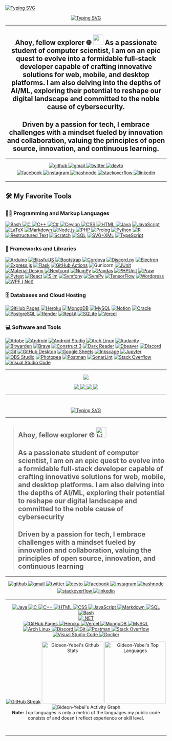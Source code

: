 <!-- markdownlint-disable MD033 -->

<a href="https://git.io/typing-svg"><img src="https://readme-typing-svg.demolab.com?font=Fira+Code&pause=1000&repeat=false&random=false&width=435&lines=+%5BGY%40arch+~%5D%24+cat README.md" alt="Typing SVG" /></a>
<!--<div align="center">
    <img src="linux.png" width=150/>
</div>-->
<div align="center"">
   <!-- <a align="center" href="https://git.io/typing-svg">
        <img src="https://readme-typing-svg.demolab.com?font=Fira+Code&weight=900&size=25&pause=10000&repeat=false&multiline=true&center=true&random=false&width=600&height=70&lines=*C,JAVA,.NET+Programmer" alt="Typing SVG" />
    </a> -->
    <a href="https://git.io/typing-svg">
        <img src="https://readme-typing-svg.demolab.com?font=Fira+Code&weight=900&size=30&pause=8000&color=869750&center=true&vCenter=true&random=true&width=435&lines=LinuXpert;Software+Engineer;" alt="Typing SVG" />
    </a>
</div>

---

<div align="center">
    <h2>
        Ahoy, fellow explorer 🌐 <img src="https://github.com/blackcater/blackcater/raw/main/images/Hi.gif" height="32" /> As a passionate student of computer scientist, I am on an epic quest to
 evolve into a formidable full-stack developer capable of crafting innovative solutions for web, mobile, and desktop platforms. I am also delving into the depths of AI/ML, exploring their potential to reshape our digital landscape and committed to the noble cause of cybersecurity.
    </h2>
    <!-- [![Typing SVG](https://readme-typing-svg.demolab.com?font=Fira+Code&pause=1000&repeat=false&random=false&width=435&lines=%5Bgy%40arch+~%5D+cat+README.md)](https://git.io/typing-svg) -->
</div>
<div align="center">
    <h2>
        Driven by a passion for tech, I embrace challenges with a mindset fueled by innovation and collaboration, valuing the principles of open source, innovation, and continuous learning.
    </h2>
</div>
<!--
<div align="center">
    <h4>
        #CIsFun    #LearnJava    #AI/ML    #ObjectOrientedObsession    #FullStackDeveloperInProgress
        #WebDev    #ArchLinux    #ShellScripting    #DoHardThings    #HackThePlanet
    </h4>
</div>
-->

---

<div align="center">
    <a href="https://github.com/Gideon-Yebei" target="_blank">
        <img src=https://img.shields.io/badge/github-%2324292e.svg?&style=for-the-badge&logo=github&logoColor=white alt=github style="margin-bottom: 5px;" />
    </a>
    <a href="mailto:hk-axl-coder@proton.me" target="_blank">
        <img src=https://img.shields.io/badge/gmail-%2324292e.svg?&style=for-the-badge&logo=gmail&logoColor=white alt=gmail style="margin-bottom: 5px;" />
    </a>
    <a href="https://twitter.com/GideonYebei" target="_blank">
        <img src=https://img.shields.io/badge/twitter-%2300acee.svg?&style=for-the-badge&logo=twitter&logoColor=white alt=twitter style="margin-bottom: 5px;" />
    </a>
    <a href="https://dev.to/HK-AXL-CODER" target="_blank">
        <img src=https://img.shields.io/badge/dev.to-%2308090A.svg?&style=for-the-badge&logo=dev.to&logoColor=white alt=devto style="margin-bottom: 5px;" />
    </a>
</div>
<div align="center">
    <a href="https://m.facebook.com/profile.php/?id=100088037815575" target="_blank">
        <img src=https://img.shields.io/badge/facebook-%232E87FB.svg?&style=for-the-badge&logo=facebook&logoColor=white alt=facebook style="margin-bottom: 5px;" />
    </a>
    <a href="https://www.instagram.com/calcare_spellbound/" target="_blank">
        <img src=https://img.shields.io/badge/instagram-%23000000.svg?&style=for-the-badge&logo=instagram&logoColor=white alt=instagram style="margin-bottom: 5px;" />
    </a>
    <a href="https://hashnode.com/@ZenithNova" target="_blank">
        <img src=https://img.shields.io/badge/hashnode-%232962FF.svg?&style=for-the-badge&logo=hashnode&logoColor=white alt=hashnode style="margin-bottom: 5px;" />
    </a>
    <a href="https://stackoverflow.com/users/HK-AXL-CODER" target="_blank">
        <img src=https://img.shields.io/badge/stackoverflow-%23F28032.svg?&style=for-the-badge&logo=stackoverflow&logoColor=white alt=stackoverflow style="margin-bottom: 5px;" />
    </a>
    <a href="https://linkedin.com/in/gideon-yebei" target="_blank">
        <img src=https://img.shields.io/badge/linkedin-%231E77B5.svg?&style=for-the-badge&logo=linkedin&logoColor=white alt=linkedin style="margin-bottom: 5px;" />
    </a>
</div>

---

<!--
<div align="center">
    <h2 align="center style="color: #ff25;">::SKILL SET::</h2>
    <img align="center" src="https://skillicons.dev/icons?i=c,cpp,java,dotnet" />
</div>
<div align="center">
    <img align="center" src="https://skillicons.dev/icons?i=html,css,js" />
</div>
<div align="center">
    <img align="center" src="https://skillicons.dev/icons?i=mysql,mongodb,heroku,vercel,nginx,wordpress" />
</div>
<div align="center">
     <img align="center" src="https://skillicons.dev/icons?i=docker,github,git,figma,linux,bash" />
</div>

-->

  <summary><h2>🛠️ My Favorite Tools</h2></summary>
  <!-- Some badges are from https://github.com/Ileriayo/markdown-badges -->

  <h3>👨‍💻 Programming and Markup Languages</h3>

  <p>
      <a href="https://github.com/search?q=user%3ADenverCoder1+language%3Abash">
          <img alt="Bash" src="https://img.shields.io/badge/Bash-121011.svg?logo=gnu-bash&logoColor=white">
      </a>
      <a href="https://github.com/search?q=user%3ADenverCoder1+language%3Ac">
          <img alt="C" src="https://custom-icon-badges.demolab.com/badge/C-03599C.svg?logo=c-in-hexagon&logoColor=white">
      </a>
      <a href="https://github.com/search?q=user%3ADenverCoder1+language%3Acpp">
          <img alt="C++" src="https://custom-icon-badges.demolab.com/badge/C++-9C033A.svg?logo=cpp2&logoColor=white">
      </a>
      <a href="https://github.com/search?q=user%3ADenverCoder1+language%3Acsharp">
          <img alt="C#" src="https://custom-icon-badges.demolab.com/badge/C%23-68217A.svg?logo=cs2&logoColor=white">
      </a>
      <a href="https://github.com/search?q=user%3ADenverCoder1+language%3Aceylon">
          <img alt="Ceylon" src="https://custom-icon-badges.demolab.com/badge/Ceylon-E39842.svg?logo=ceylon&logoColor=white">
      </a>
      <a href="https://github.com/search?q=user%3ADenverCoder1+language%3Acss">
          <img alt="CSS" src="https://img.shields.io/badge/CSS-1572B6.svg?logo=css3&logoColor=white">
      </a>
      <a href="https://github.com/search?q=user%3ADenverCoder1+language%3Ahtml">
          <img alt="HTML" src="https://img.shields.io/badge/HTML-E34F26.svg?logo=html5&logoColor=white">
      </a>
      <a href="https://github.com/search?q=user%3ADenverCoder1+language%3Ajava"><img alt="Java" src="https://custom-icon-badges.demolab.com/badge/Java-007396.svg?logo=java&logoColor=white"></a>
      <a href="https://github.com/search?q=user%3ADenverCoder1+language%3Ajavascript"><img alt="JavaScript" src="https://img.shields.io/badge/JavaScript-F7DF1E.svg?logo=javascript&logoColor=black"></a>
      <a href="https://github.com/search?q=user%3ADenverCoder1+language%3Atex"><img alt="LaTeX" src="https://img.shields.io/badge/LaTeX-008080.svg?logo=LaTeX&logoColor=white"></a>
      <a href="https://github.com/search?q=user%3ADenverCoder1+language%3Amarkdown"><img alt="Markdown" src="https://img.shields.io/badge/Markdown-000000.svg?logo=markdown&logoColor=white"></a>
      <a href="https://github.com/search?q=user%3ADenverCoder1+language%3Ajavascript"><img alt="Node.js" src="https://img.shields.io/badge/Node.js-43853D.svg?logo=node.js&logoColor=white"></a>
      <a href="https://github.com/search?q=user%3ADenverCoder1+language%3Aphp"><img alt="PHP" src="https://img.shields.io/badge/PHP-777BB4.svg?logo=php&logoColor=white"></a>
      <a href="https://github.com/search?q=user%3ADenverCoder1+language%3Aprolog"><img alt="Prolog" src="https://custom-icon-badges.demolab.com/badge/Prolog-E61B23.svg?logo=swi-prolog&logoColor=white"></a>
      <a href="https://github.com/search?q=user%3ADenverCoder1+language%3Apython"><img alt="Python" src="https://img.shields.io/badge/Python-14354C.svg?logo=python&logoColor=white"></a>
      <a href="https://github.com/search?q=user%3ADenverCoder1+language%3Ar"><img alt="R" src="https://img.shields.io/badge/R-276DC3.svg?logo=r&logoColor=white"></a>
      <a href="https://github.com/search?q=user%3ADenverCoder1+language%3Arst"><img alt="Restructured Text" src="https://img.shields.io/badge/Restructured Text-3a4148.svg?logo=readthedocs&logoColor=white"></a>
      <a href="https://github.com/search?q=user%3ADenverCoder1+language%3Ascratch"><img alt="Scratch" src="https://img.shields.io/badge/Scratch-4D97FF.svg?logo=scratch&logoColor=white"></a>
      <a href="https://github.com/search?q=user%3ADenverCoder1+language%3Asql"><img alt="SQL" src="https://custom-icon-badges.demolab.com/badge/SQL-025E8C.svg?logo=database&logoColor=white"></a>
      <a href="https://github.com/search?q=user%3ADenverCoder1+language%3Asvg"><img alt="SVG+XML" src="https://img.shields.io/badge/SVG%2BXML-e0982c.svg?logo=svg&logoColor=white"></a>
      <a href="https://github.com/search?q=user%3ADenverCoder1+language%3AtypeScript"><img alt="TypeScript" src="https://img.shields.io/badge/TypeScript-007ACC.svg?logo=typescript&logoColor=white"></a>
  </p>

  <h3>🧰 Frameworks and Libraries</h3>

  <p>
      <a href="#"><img alt="Arduino" src="https://img.shields.io/badge/-Arduino-00979D?logo=Arduino&logoColor=white"></a>
      <a href="#"><img alt="BlissfulJS" src="https://custom-icon-badges.demolab.com/badge/Bliss.js-3dacc2.svg?logo=bliss&logoColor=white"></a>
      <a href="#"><img alt="Bootstrap" src="https://img.shields.io/badge/Bootstrap-7952B3.svg?logo=bootstrap&logoColor=white"></a>
      <a href="#"><img alt="Cordova" src="https://img.shields.io/badge/-Cordova-E8E8E8?logo=apache-cordova&logoColor=black"></a>
      <a href="#"><img alt="Discord.py" src="https://custom-icon-badges.demolab.com/badge/Discord.py-0d1620.svg?logo=dpy"></a>
      <a href="#"><img alt="Electron" src="https://img.shields.io/badge/Electron-20232e.svg?logo=electron&logoColor=white"></a>
      <a href="#"><img alt="Express.js" src="https://img.shields.io/badge/Express.js-404d59.svg?logo=express&logoColor=white"></a>
      <a href="#"><img alt="Flask" src="https://img.shields.io/badge/Flask-000000.svg?logo=flask&logoColor=white"></a>
      <a href="#"><img alt="GitHub Actions" src="https://img.shields.io/badge/GitHub%20Actions-2671E5.svg?logo=github%20actions&logoColor=white"></a>
      <a href"#"><img alt="Gunicorn" src="https://img.shields.io/badge/-Gunicorn-499848.svg?logo=gunicorn&logoColor=white"></a>
      <a href="#"><img alt="JUnit" src="https://custom-icon-badges.demolab.com/badge/JUnit-25A162.svg?logo=check-circle&logoColor=white"></a>
      <a href="#"><img alt="Material Design" src="https://img.shields.io/badge/Material%20Design-0081CB.svg?logo=material-design&logoColor=white"></a>
      <a href="#"><img alt="Nextcord" src="https://custom-icon-badges.demolab.com/badge/Nextcord-0d1620.svg?logo=nextcord"></a>
      <a href="#"><img alt="NumPy" src="https://img.shields.io/badge/Numpy-013243.svg?logo=numpy&logoColor=white"></a>
      <a href="#"><img alt="Pandas" src="https://img.shields.io/badge/Pandas-150458.svg?logo=pandas&logoColor=white"></a>
      <a href="#"><img alt="PHPUnit" src="https://custom-icon-badges.demolab.com/badge/PHPUnit-366488.svg?logo=test-tube&logoColor=white"></a>
      <a href="#"><img alt="Praw" src="https://custom-icon-badges.demolab.com/badge/Praw-ff3c0c.svg?logo=praw"></a>
      <a href="#"><img alt="Pytest" src="https://img.shields.io/badge/Pytest-0A9EDC.svg?logo=pytest&logoColor=white"></a>
      <a href="#"><img alt="React" src="https://img.shields.io/badge/React-20232a.svg?logo=react&logoColor=%2361DAFB"></a>
      <a href="#"><img alt="Slim" src="https://custom-icon-badges.demolab.com/badge/Slim-74a045.svg?logo=slim-php"></a>
      <a href="#"><img alt="Symfony" src="https://img.shields.io/badge/Symfony-111111.svg?logo=symfony&logoColor=white"></a>
      <a href="#"><img alt="SymPy" src="https://img.shields.io/badge/Sympy-3B5526.svg?logo=sympy&logoColor=white"></a>
      <a href="#"><img alt="TensorFlow" src="https://img.shields.io/badge/TensorFlow-FF6F00.svg?logo=TensorFlow&logoColor=white"></a>
      <a href="#"><img alt="Wordpress" src="https://img.shields.io/badge/Wordpress-21759B?logo=wordpress&logoColor=white"></a>
      <a href="#"><img alt="WPF (.Net)" src="https://img.shields.io/badge/WPF-5C2D91?logo=.net&logoColor=white"></a>
  </p>

  <h3>🗄️ Databases and Cloud Hosting</h3>

  <p>
      <a href="#"><img alt="GitHub Pages" src="https://img.shields.io/badge/GitHub%20Pages-327FC7.svg?logo=github&logoColor=white"></a>
      <a href="#"><img alt="Heroku" src="https://img.shields.io/badge/Heroku-430098.svg?logo=heroku&logoColor=white"></a>
      <a href="#"><img alt="MongoDB" src ="https://img.shields.io/badge/MongoDB-4ea94b.svg?logo=mongodb&logoColor=white"></a>
      <a href="#"><img alt="MySQL" src="https://img.shields.io/badge/MySQL-00f.svg?logo=mysql&logoColor=white"></a>
      <a href="#"><img alt="Notion" src="https://img.shields.io/badge/Notion-010101.svg?logo=notion&logoColor=white"></a>
      <a href="#"><img alt="Oracle" src ="https://img.shields.io/badge/Oracle-F00000.svg?logo=oracle&logoColor=white"></a>
      <a href="#"><img alt="PostgreSQL" src ="https://img.shields.io/badge/PostgreSQL-316192.svg?logo=postgresql&logoColor=white"></a>
      <a href="#"><img alt="Render" src="https://img.shields.io/badge/Render-00979D.svg?logo=render&logoColor=white"></a>
      <a href="#"><img alt="Repl.it" src="https://img.shields.io/badge/Repl.it-0D101E.svg?logo=Replit&logoColor=white"></a>
      <a href="#"><img alt="SQLite" src ="https://img.shields.io/badge/SQLite-07405e.svg?logo=sqlite&logoColor=white"></a>
      <a href="#"><img alt="Vercel" src="https://img.shields.io/badge/Vercel-000000.svg?logo=vercel&logoColor=white"></a>
  </p>

  <h3>💻 Software and Tools</h3>

  <p>
      <a href="#"><img alt="Adobe" src="https://img.shields.io/badge/Adobe-FF0000.svg?logo=adobe&logoColor=white"></a>
      <a href="#"><img alt="Android" src="https://img.shields.io/badge/Android-3DDC84?logo=android&logoColor=white"></a>
      <a href="#"><img alt="Android Studio" src="https://img.shields.io/badge/Android%20Studio-008678.svg?logo=android-studio&logoColor=white"></a>
      <a href="#"><img alt="Arch Linux" src="https://img.shields.io/badge/Arch%20Linux-1793D1.svg?logo=arch-linux&logoColor=white"></a>
      <a href="#"><img alt="Audacity" src="https://img.shields.io/badge/-Audacity-0000CC?logo=audacity&logoColor=white"></a>
      <a href="#"><img alt="Bitwarden" src="https://img.shields.io/badge/-Bitwarden-175DDC?logo=bitwarden&logoColor=white"></a>
      <a href="#"><img alt="Brave" src="https://img.shields.io/badge/-Brave-FB542B?logo=brave&logoColor=white"></a>
      <a href="#"><img alt="Construct 3" src="https://img.shields.io/badge/Construct%203-00b56a.svg?logo=construct-3&logoColor=white"></a>
      <a href="#"><img alt="Dark Reader" src="https://img.shields.io/badge/-Dark%20Reader-141E24?logo=dark-reader&logoColor=white"></a>
      <a href="#"><img alt="Dbeaver" src="https://custom-icon-badges.demolab.com/badge/-Dbeaver-372923?logo=dbeaver-mono&logoColor=white"></a>
      <a href="#"><img alt="Discord" src="https://img.shields.io/badge/-Discord-5865F2.svg?logo=discord&logoColor=white"></a>
      <a href="#"><img alt="Git" src="https://img.shields.io/badge/Git-F05033.svg?logo=git&logoColor=white"></a>
      <a href="#"><img alt="GitHub Desktop" src="https://img.shields.io/badge/GitHub%20Desktop-8034A9.svg?logo=github&logoColor=white"></a>
      <a href="#"><img alt="Google Sheets" src="https://img.shields.io/badge/Sheets-34A853.svg?logo=google%20sheets&logoColor=white"></a>
      <a href="#"><img alt="Inkscape" src="https://img.shields.io/badge/Inkscape-000000?logo=Inkscape&logoColor=white"></a>
      <a href="#"><img alt="Jupyter" src="https://img.shields.io/badge/Jupyter-F37626.svg?logo=Jupyter&logoColor=white"></a>
      <a href="#"><img alt="OBS Studio" src="https://img.shields.io/badge/-OBS-302E31?logo=obs-studio&logoColor=white"></a>
      <a href="#"><img alt="Photopea" src="https://img.shields.io/badge/Photopea-18A497?logo=photopea&logoColor=white"></a>
      <a href="#"><img alt="Postman" src="https://img.shields.io/badge/Postman-FF6C37?logo=postman&logoColor=white"></a>
      <a href="#"><img alt="SonarLint" src="https://img.shields.io/badge/-SonarLint-CB2029?logo=sonarlint&logoColor=white"></a>
      <a href="#"><img alt="Stack Overflow" src="https://img.shields.io/badge/-Stack%20Overflow-FE7A16?logo=stack-overflow&logoColor=white"></a>
      <a href="#"><img alt="Visual Studio Code" src="https://img.shields.io/badge/Visual%20Studio%20Code-0078d7.svg?logo=visual-studio-code&logoColor=white"></a>
  </p>

<!--
**Cloud Services:**

![AWS](https://img.shields.io/badge/Cloud-AWS-informational?style=flat&logo=amazon-aws&logoColor=white&color=6aa6f8)
![API Gateway](https://img.shields.io/badge/API-Gateway-informational?style=flat&logo=amazon-api-gateway&logoColor=white&color=6aa6f8)
![DynamoDB](https://img.shields.io/badge/Database-DynamoDB-informational?style=flat&logo=amazon-dynamodb&logoColor=white&color=6aa6f8)
![AWS Lambda](https://img.shields.io/badge/Compute-AWS_Lambda-informational?style=flat&logo=amazon-aws&logoColor=white&color=6aa6f8)
![CloudWatch](https://img.shields.io/badge/Monitoring-CloudWatch-informational?style=flat&logo=amazon-cloudwatch&logoColor=white&color=6aa6f8)
![SQS](https://img.shields.io/badge/Queue-SQS-informational?style=flat&logo=amazon-sqs&logoColor=white&color=6aa6f8)

**Programming Languages:**

![Java](https://img.shields.io/badge/Code-Java-informational?style=flat&logo=java&logoColor=white&color=6aa6f8)
![C](https://img.shields.io/badge/Code-C-informational?style=flat&logo=c&logoColor=white&color=6aa6f8)
![Go](https://img.shields.io/badge/Code-C++-informational?style=flat&logo=c++&logoColor=white&color=6aa6f8)
![Rust](https://img.shields.io/badge/Code-Rust-informational?style=flat&logo=rust&logoColor=white&color=6aa6f8)

**Tools and Services:**

![Kubernetes](https://img.shields.io/badge/Tools-Kubernetes-informational?style=flat&logo=kubernetes&logoColor=white&color=6aa6f8)
![Docker](https://img.shields.io/badge/Tools-Docker-informational?style=flat&logo=docker&logoColor=white&color=6aa6f8)
![Vercel](https://img.shields.io/badge/Tools-Vercel-informational?style=flat&logo=vercel&logoColor=white&color=6aa6f8)

-->

<!--

<div align="center">

<h2  style="color: #ff25;">SKILL : : SET</h2>
<h2  style="color: #ff25;">WEB</h2>
<h3 align="center"  style="color: #ff5;"> Frontend </h3>
<img src="https://skillicons.dev/icons?i=html,css,js" />
<h3 align="center" style="color: #ff5;"> Backend</h3>
<img src="https://skillicons.dev/icons?i=js,php,java" />
<h3 align="center" style="color: #ff5;">🧰 Frameworks & Libraries</h3>
<img src="https://skillicons.dev/icons?i=nodejs,react,bootstrap" />
</div>

<div align="center">
    <h2  style="color: #ff25;">🗄️ DATABASES : : CLOUD : : HOSTING</h2>
    <img src="https://skillicons.dev/icons?i=mysql,mongodb,heroku,vercel,nginx,wordpress,webflow" />
</div>

<div align="center">
    <h2  style="color: #ff25;">💻 SOFTWARES : : TOOLS</h2>
    <img src="https://skillicons.dev/icons?i=linux,bash,perl,lua,docker,github,idea,vscode,git,figma,blender" />
</div>

<div align="center">
    <h2  style="color: #ff25;">👨‍💻 LANGUAGES</h2>
    <img src="https://skillicons.dev/icons?i=c,cpp,java,dotnet,sql" />
</div>
-->

---

<!--
<h3 align="center">
    <img src="https://i.imgur.com/YCw47Dm.gif" />
</h3>
<div>
    <a href="https://github.com/anuraghazra/github-readme-stats">
        <img alt="Gideon-Yebei's Github Stats" src="https://github-readme-stats.vercel.app/api?username=Gideon-Yebei&theme=monokai&hide_border=true&show_icons=true&show=reviews,discussions_started,discussions_answered,prs_merged,prs_merged_percentage" height="192px"/>
    </a>
</div>
<div>
    <a href="https://github.com/Gideon-Yebei/github-readme-streak-stats">
        <img title="🔥 Get streak stats for your profile at git.io/streak-stats" alt="Gideon's streak" src="https://streak-stats.demolab.com/?user=Gideon-Yebei&theme=monokai&hide_border=true"/>
    </a>
</div>
<div>
    <a href="https://github.com/anuraghazra/github-readme-stats">
        <img alt="Gideon-Yebei's Top Languages" src="https://denvercoder1-github-readme-stats.vercel.app/api/top-langs/?username=Gideon-Yebei&langs_count=8&layout=compact&theme=monokai&hide_border=true&bg_color=1F222E&title_color=F85D7F&icon_color=F8D866&hide=Jupyter%20Notebook,Roff" height="192px"/>
    </a>
</div>
<div>
    <a href="https://github.com/ashutosh00710/github-readme-activity-graph">
        <img alt="Gideon-Yebei's Activity Graph" src="https://github-readme-activity-graph.vercel.app/graph/?username=Gideon-Yebei&theme=monokai&bg_color=1F222E&color=F8D866&line=F85D7F&point=FFFFFF&hide_border=true" />
    </a>
</div>

-->

<!--🏆TROPHYGIF-->
<!--![Trophy](https://media.tenor.com/0ENB5HuTH0gAAAAi/trophy-beker.gif)-->

<!--## MY :🏆: TROPHIES-->

<!--https://github.com/ryo-ma/github-profile-trophy-->
<p align="center">
    <img src="https://github-profile-trophy.vercel.app/?username=Gideon-Yebei&no-bg=true&no-frame=true"/>
</p>

<div align="center">
    <a href="#">
        <img src="https://komarev.com/ghpvc/?username=Gideon-Yebei&color=0E9C47&style=for-the-badge"/>
    </a>
    <a href="#">
        <img src="https://custom-icon-badges.demolab.com/badge/dynamic/json?logo=star&color=55960c&labelColor=488207&label=Stars&style=for-the-badge&query=%24.stars&url=https://api.github-star-counter.workers.dev/user/Gideon-Yebei"/>
    </a>
    <a href="#">
        <img src="https://custom-icon-badges.demolab.com/github/followers/Gideon-Yebei?color=236ad3&labelColor=1155ba&style=for-the-badge&logo=person-add&label=Follow&logoColor=white"/>
    </a>
    <a href="https://github.com/DenverCoder1/Simple-View-Counter">
        <img src="https://freshidea.com/jonah/app/DenverCoder1-profile-views"/>
    </a>
</div>

---

<!--<div align="center">
    <img align="left" alt="Linux" style="margin: 10px;" src="code.gif" width=700>
    <img align="right" style="margin: 10px;" src="https://spotify-github-profile.vercel.app/api/view?uid=31cqwbo2kaamwykjzxgm44j6aexu&cover_image=true&theme=default&show_offline=false&background_color=121212&interchange=false"  width=400 />
</div>-->
<!--
<div align="right">
    <img src="https://raw.githubusercontent.com/trinib/trinib/a5f17399d881c5651a89bfe4a621014b08346cf0/images/marquee.svg" />
</div>
-->

<!-- ######################################################################### -->
<!-- markdownlint-disable MD033 -->
#

<div align="center"">
   <a href="https://git.io/typing-svg">
      <img
      src="https://readme-typing-svg.demolab.com?font=Fira+Code&weight=900&size=30&pause=8000&color=869750&center=true&vCenter=true&random=true&width=435&lines=LinuXpert;Software+Engineer;" alt="Typing SVG"
      />
   </a>
</div>

---

> ## Ahoy, fellow explorer 🌐 <img src="https://github.com/blackcater/blackcater/raw/main/images/Hi.gif" height="32" alt="hi"/>
>
> ## As a passionate student of computer scientist, I am on an epic quest to evolve into a formidable full-stack developer capable of crafting innovative solutions for web, mobile, and desktop platforms. I am also delving into the depths of AI/ML, exploring their potential to reshape our digital landscape and committed to the noble cause of cybersecurity
>
> ## Driven by a passion for tech, I embrace challenges with a mindset fueled by innovation and collaboration, valuing the principles of open source, innovation, and continuous learning

---

<!-- <h2 align="center">: : Let's 📬 Get In Touch ✉️ Reach Out : :</h2>-->

<div align="center">
   <a href="https://github.com/Gideon-Yebei" target="_blank">
      <img
      src=https://img.shields.io/badge/github-%2324292e.svg?&style=for-the-badge&logo=github&logoColor=black
      alt=github style="margin-bottom: 5px;" />
   </a>
   <a href="mailto:hk-axl-coder@proton.me" target="_blank">
        <img
        src=https://img.shields.io/badge/gmail-%2324292e.svg?&style=for-the-badge&logo=gmail logoColor=red
        alt=gmail style="margin-bottom: 5px;" />
    </a>
    <a href="https://twitter.com/GideonYebei" target="_blank">
        <img
        src=https://img.shields.io/badge/twitter-%2300acee.svg?&style=for-the-badge&logo=twitter&logoColor=lightgrey
        alt=twitter style="margin-bottom: 5px;" />
    </a>
    <a href="https://dev.to/HK-AXL-CODER" target="_blank">
        <img
        src=https://img.shields.io/badge/dev.to-%2308090A.svg?&style=for-the-badge&logo=dev.to&logoColor=white
        alt=devto style="margin-bottom: 5px;" />
    </a>
    <a href="https://m.facebook.com/profile.php/?id=100088037815575" target="_blank">
        <img
        src=https://img.shields.io/badge/facebook-%232E87FB.svg?&style=for-the-badge&logo=facebook&logoColor=white
        alt=facebook style="margin-bottom: 5px;" />
    </a>
    <a href="https://www.instagram.com/calcare_spellbound/" target="_blank">
        <img
        src=https://img.shields.io/badge/instagram-%23000000.svg?&style=for-the-badge&logo=instagram&logoColor=green
        alt=instagram style="margin-bottom: 5px;" />
    </a>
    <a href="https://hashnode.com/@ZenithNova" target="_blank">
        <img
        src=https://img.shields.io/badge/hashnode-%232962FF.svg?&style=for-the-badge&logo=hashnode&logoColor=white
        alt=hashnode style="margin-bottom: 5px;" />
    </a>
    <a href="https://stackoverflow.com/users/HK-AXL-CODER" target="_blank">
        <img
        src=https://img.shields.io/badge/stackoverflow-%23F28032.svg?&style=for-the-badge&logo=stackoverflow&logoColor=white
        alt=stackoverflow style="margin-bottom: 5px;" />
    </a>
    <a href="https://linkedin.com/in/gideon-yebei" target="_blank">
        <img
        src=https://img.shields.io/badge/linkedin-%231E77B5.svg?&style=for-the-badge&logo=linkedin&logoColor=blue
        alt=linkedin style="margin-bottom: 5px;" />
    </a>
</div>

---

  <!-- Some badges are from https://github.com/Ileriayo/markdown-badges -->
  <div align="center">
        <!--<h3>👨‍💻 Programming and Markup Languages</h3>-->
        <a href="https://github.com/search?q=user%3ADenverCoder1+language%3Ajava">
                <img alt="Java"
                src="https://custom-icon-badges.demolab.com/badge/Java-007396.svg?logo=java&logoColor=white">
        </a>
        <a href="https://github.com/search?q=user%3ADenverCoder1+language%3Ac">
                 <img alt="C"
                 src="https://custom-icon-badges.demolab.com/badge/C-03599C.svg?logo=c-in-hexagon&logoColor=white">
        </a>
        <a href="https://github.com/search?q=user%3ADenverCoder1+language%3Acpp">
                <img alt="C++"
                src="https://custom-icon-badges.demolab.com/badge/C++-9C033A.svg?logo=cpp2&logoColor=white">
        </a>
        <!-- <a href="https://github.com/search?q=user%3ADenverCoder1+language%3Acsharp">
                <img alt="C#"
                src="https://custom-icon-badges.demolab.com/badge/C%23-68217A.svg?logo=cs2&logoColor=white">
        </a> -->
        <a href="https://github.com/search?q=user%3ADenverCoder1+language%3Ahtml">
                <img alt="HTML"
                src="https://img.shields.io/badge/HTML-E34F26.svg?logo=html5&logoColor=white">
        </a>
        <a href="https://github.com/search?q=user%3ADenverCoder1+language%3Acss">
                <img alt="CSS"
                src="https://img.shields.io/badge/CSS-1572B6.svg?logo=css3&logoColor=white">
        </a>
        <a href="https://github.com/search?q=user%3ADenverCoder1+language%3Ajavascript">
                <img alt="JavaScript"
                src="https://img.shields.io/badge/JavaScript-F7DF1E.svg?logo=javascript&logoColor=black">
        </a>
        <a href="https://github.com/search?q=user%3ADenverCoder1+language%3Amarkdown">
                <img alt="Markdown"
                src="https://img.shields.io/badge/Markdown-000000.svg?logo=markdown&logoColor=white">
        </a>
        <a href="https://github.com/search?q=user%3ADenverCoder1+language%3Asql">
                <img alt="SQL"
                src="https://custom-icon-badges.demolab.com/badge/SQL-025E8C.svg?logo=database&logoColor=white">
        </a>
        <a href="https://github.com/search?q=user%3ADenverCoder1+language%3Abash">
                <img alt="Bash"
                src="https://img.shields.io/badge/Bash-121011.svg?logo=gnu-bash&logoColor=white">
        </a>
  </div>

  <div align="center">
        <!--<h3>🧰 Frameworks and Libraries</h3>-->
        <a href="#">
                <img
                        alt=".NET"
                        src="https://img.shields.io/badge/NET-5C2D91?logo=.net&logoColor=white"
                />
        </a>
  </div>

  <div align="center">
        <!--<h3>🗄️ Databases and Cloud Hosting</h3>-->
        <a href="#">
                <img
                        alt="GitHub Pages"
                        src="https://img.shields.io/badge/GitHub%20Pages-327FC7.svg?logo=github&logoColor=white"
                />
        </a>
        <a href="#">
                <img
                        alt="Heroku"
                        src="https://img.shields.io/badge/Heroku-430098.svg?logo=heroku&logoColor=white"
                />
        </a>
        <a href="#">
                <img
                        alt="Vercel"
                        src="https://img.shields.io/badge/Vercel-000000.svg?logo=vercel&logoColor=white"
                />
        </a>
        <a href="#">
                <img
                        alt="MongoDB"
                        src ="https://img.shields.io/badge/MongoDB-4ea94b.svg?logo=mongodb&logoColor=white"
                />
        </a>
        <a href="#">
                <img
                        alt="MySQL"
                        src="https://img.shields.io/badge/MySQL-00f.svg?logo=mysql&logoColor=white"
                />
        </a>
  </div>

  <div align="center">
        <!--<h3>💻 Software and Tools</h3>-->
        <a href="#">
                <img
                        alt="Arch Linux"
                        src="https://img.shields.io/badge/Arch%20Linux-1793D1.svg?logo=arch-linux&logoColor=white"
                />
                <img
                        alt="Discord"
                        src="https://img.shields.io/badge/-Discord-5865F2.svg?logo=discord&logoColor=white"
                />
                <img
                        alt="Git"
                        src="https://img.shields.io/badge/Git-F05033.svg?logo=git&logoColor=white"
                />
                <img
                        alt="Postman"
                        src="https://img.shields.io/badge/Postman-FF6C37?logo=postman&logoColor=white"
                />
                <img
                        alt="Stack Overflow"
                        src="https://img.shields.io/badge/-Stack%20Overflow-FE7A16?logo=stack-overflow&logoColor=white"
                />
                <img
                        alt="Visual Studio Code"
                        src="https://img.shields.io/badge/Visual%20Studio%20Code-0078d7.svg?logo=visual-studio-code&logoColor=white"
                />
               <img
                        alt="Docker"
                        src="https://img.shields.io/badge/Docker-0078d7.svg?logo=Docker&logoColor=white"
                />
        </a>
  </div>

> <!--<h2 align="center">: : 💻 GitHub Profile Stats : :</h2>-->

<div align="center">
        <!-- GitHub Readme Streak Stats - https://github.com/DenverCoder1/github-readme-streak-stats -->
        <a href="https://github.com/DenverCoder1/github-readme-streak-stats">
                <!-- Use https://streak-stats.demolab.com or self-host with your own Vercel app - visit https://git.io/streak-stats for instructions -->
                <!-- <img
                        title="🔥 Get streak stats for your profile at git.io/streak-stats"
                        alt="Gideon-Yebei's streak"
                        src="https://github-readme-streak-stats-9m8ugfa77-denvercoder1.vercel.app/?user=Gideon-Yebei&theme=monokai-metallian&hide_border=true"
                /> -->

[![GitHub Streak](https://streak-stats.demolab.com?user=Gideon-Yebei&theme=cobalt&hide_border=true&card_width=1000)](https://git.io/streak-stats)
                <!-- https://github.com/anuraghazra/github-readme-stats -->
                <!-- <a href="https://github.com/anuraghazra/github-readme-stats"> -->
                <img
                        alt="Gideon-Yebei's Github Stats"
                        src="https://denvercoder1-github-readme-stats.vercel.app/api/?username=Gideon-Yebei&show_icons=true&include_all_commits=true&count_private=true&theme=react&hide_border=true&bg_color=1F222E&title_color=F85D7F&icon_color=F8D866"
                        height="192px"
                />
                <!-- <a href="https://github.com/anuraghazra/github-readme-stats"> -->
                <img
                        alt="Gideon-Yebei's Top Languages"
                        src="https://denvercoder1-github-readme-stats.vercel.app/api/top-langs/?username=Gideon-Yebei&langs_count=8&layout=compact&theme=react&hide_border=true&bg_color=1F222E&title_color=F85D7F&icon_color=F8D866&hide=Jupyter%20Notebook,Roff"
                        height="192px"
                />
                <!-- https://github.com/ashutosh00710/github-readme-activity-graph -->
                <img
                        alt="Gideon-Yebei's Activity Graph"
                        src="https://github-readme-activity-graph.vercel.app/graph/?username=Gideon-Yebei&bg_color=1F222E&color=F8D866&line=F85D7F&point=FFFFFF&hide_border=true"
                />
        </a>
 <br/>
 <b>Note:</b> Top languages is only a metric of the languages my public code consists of and doesn't reflect experience or skill level.
</div>

<!--## MY :🏆: TROPHIES-->
<!--https://github.com/ryo-ma/github-profile-trophy-->
<br/>
<div align="center">
        <img src="https://github-profile-trophy.vercel.app/?username=Gideon-Yebei&no-bg=true&no-frame=true"alt=""/>
</div>

---

<div align="center">
        <img src="https://komarev.com/ghpvc/?username=Gideon-Yebei&color=0E9C47&style=for-the-badge"alt=""/>
        <img src="https://custom-icon-badges.demolab.com/badge/dynamic/json?logo=star&color=55960c&labelColor=488207&label=Stars&style=for-the-badge&query=%24.stars&url=https://api.github-star-counter.workers.dev/user/Gideon-Yebei"alt=""/>
        <img src="https://custom-icon-badges.demolab.com/github/followers/Gideon-Yebei?color=236ad3&labelColor=1155ba&style=for-the-badge&logo=person-add&label=Follow&logoColor=white"alt=""/>
</div>

<!-- <div align="right">
    <img src="https://raw.githubusercontent.com/trinib/trinib/a5f17399d881c5651a89bfe4a621014b08346cf0/images/marquee.svg" alt=""/>
</div> -->

<!-- markdownlint-enable MD033 -->
